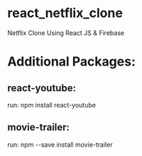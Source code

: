 # react_netflix_clone
Netflix Clone Using React JS &amp; Firebase

# Additional Packages:

## react-youtube:
run: npm install react-youtube

## movie-trailer:
run: npm --save install movie-trailer
